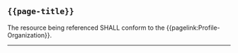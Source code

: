 ## <code>{{page-title}}</code>

The resource being referenced SHALL conform to the {{pagelink:Profile-Organization}}.

---